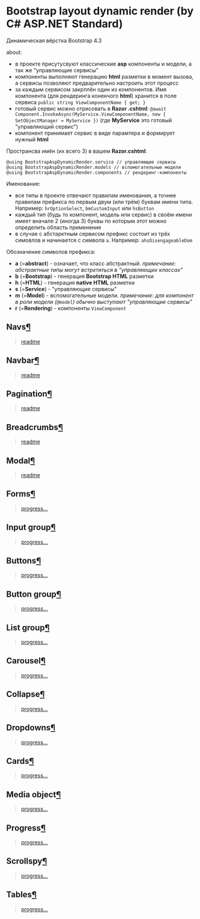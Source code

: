 # Bootstrap layout dynamic render (by C# ASP.NET Standard)
Динамическая вёрстка Bootstrap 4.3

about:
- в проекте присутусвуют классические **asp** компоненты и модели, а так же "управляющие сервисы"
- компоненты выполняют генерацию **html** разметки в момент вызова, а сервисы позволяют предварительно настроить этот процесс
- за каждым сервисом закрплён один из компонентов. Имя компонента (для рендеринга коненчого **html**) хранится в поле сервиса `public string ViewComponentName { get; }`
- готовый сервис можно отрисовать в **Razor .cshtml**: `@await Component.InvokeAsync(MyService.ViewComponentName, new { SetObjectManager = MyService })` (где **MyService** это готовый "управляющий сервис")
- компонент принимает сервис в виде парамтера и формирует нужный **html**

Пространсва имён (их всего 3) в вашем **Razor.cshtml**:
```cshtml
@using BootstrapAspDynamicRender.service // управляющие сервисы
@using BootstrapAspDynamicRender.models // вспомогательные модели
@using BootstrapAspDynamicRender.components // рендеринг-компоненты
```

Именование:
- все типы в проекте отвечают правилам именования, а точнее правилам префикса по первым двум (или трём) буквам имени типа. Например: `hrOptionSelect`, `bmCustomInput` или `hsButton`
- каждый тип (будь то компонент, модель или сервис) в своём имени имеет вначале 2 (иногда 3) буквы по которым этот можно определить область применения
- в случае с абстарктным сервисом префикс состоит из трёх симовлов и начинается с символа `a`. Например: `ahsDisengageableDom`

Обозначение символов префикса:    
- **a** (=**abstract**) - означает, что класс абстрактный. _примечание: абстрактные типы могут встретиться в "управляющих классах"_
- **b** (=**Bootstrap**) - генерация **Bootstrap HTML** разметки
- **h** (=**HTML**) - генерация **native HTML** разметки
- **s** (=**Service**) - "управляющие сервисы"
- **m** (=**Model**) - вспомогательные модели. _примечание: для компонент в роли модели (`@model`) обычно выступают "управляющие сервисы"_
- **r** (=**Rendering**) - компоненты `ViewComponent`

## Navs[¶](https://getbootstrap.com/docs/4.3/components/navs/)
> [readme](./readme/bootstrap/nav/)

## Navbar[¶](https://getbootstrap.com/docs/4.3/components/navbar/)
> [readme](./readme/bootstrap/navbar/)

## Pagination[¶](https://getbootstrap.com/docs/4.3/components/pagination/)
> [readme](./readme/bootstrap/pagination)

## Breadcrumbs[¶](https://getbootstrap.com/docs/4.3/components/breadcrumb/)
> [readme](./readme/bootstrap/breadcrumbs/)

## Modal[¶](https://getbootstrap.com/docs/4.3/components/modal/)
> [readme](./readme/bootstrap/modal/)

## Forms[¶](https://getbootstrap.com/docs/4.3/components/forms/)
> [progress...](./readme/bootstrap/form/)

## Input group[¶](https://getbootstrap.com/docs/4.3/components/input-group/)
> [progress...](./readme/bootstrap/input-group/)

## Buttons[¶](https://getbootstrap.com/docs/4.3/components/buttons/)
> [progress...](./readme/bootstrap/button/)

## Button group[¶](https://getbootstrap.com/docs/4.3/components/button-group/#basic-example)
> [progress...](./readme/bootstrap/button-group)

## List group[¶](https://getbootstrap.com/docs/4.3/components/list-group/)
> [progress...](./readme/bootstrap/list-group/)

## Carousel[¶](https://getbootstrap.com/docs/4.3/components/carousel/)
> [progress...](./readme/bootstrap/carousel/)

## Collapse[¶](https://getbootstrap.com/docs/4.3/components/collapse/)
> [progress...](./readme/bootstrap/collapse/)

## Dropdowns[¶](https://getbootstrap.com/docs/4.3/components/dropdowns/)
> [progress...](./readme/bootstrap/dropdown/)

## Cards[¶](https://getbootstrap.com/docs/4.3/components/card/)
> [progress...](./readme/bootstrap/card/)

## Media object[¶](https://getbootstrap.com/docs/4.3/components/media-object/)
> [progress...](./readme/bootstrap/media-object/)

## Progress[¶](https://getbootstrap.com/docs/4.3/components/progress/)
> [progress...](./readme/bootstrap/progress/)

## Scrollspy[¶](https://getbootstrap.com/docs/4.3/components/scrollspy/)
> [progress...](./readme/bootstrap/scrollspy)

## Tables[¶](https://getbootstrap.com/docs/4.3/content/tables/)
> [progress...](./readme/bootstrap/table/)
